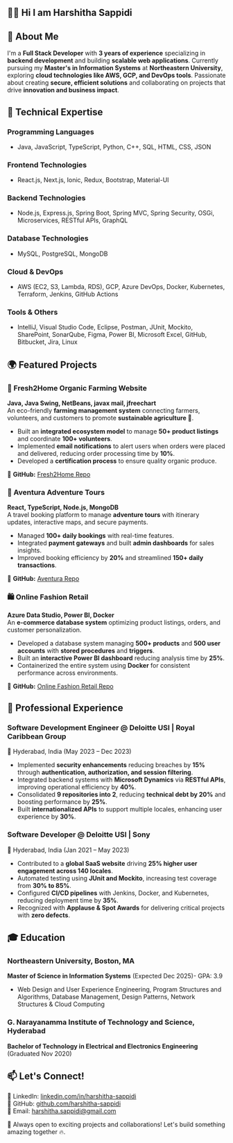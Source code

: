 ## 👩‍💻 Hi I am Harshitha Sappidi 

## 🌟 About Me  
I'm a **Full Stack Developer** with **3 years of experience** specializing in **backend development** and building **scalable web applications**. Currently pursuing my **Master's in Information Systems** at **Northeastern University**, exploring **cloud technologies like AWS, GCP, and DevOps tools**.  Passionate about creating **secure, efficient solutions** and collaborating on projects that drive **innovation and business impact**.  

## 🔑 Technical Expertise  

### Programming Languages  
- Java, JavaScript, TypeScript, Python, C++, SQL, HTML, CSS, JSON  

### Frontend Technologies  
- React.js, Next.js, Ionic, Redux, Bootstrap, Material-UI 

### Backend Technologies  
- Node.js, Express.js, Spring Boot, Spring MVC, Spring Security, OSGi, Microservices, RESTful APIs, GraphQL  

### Database Technologies  
- MySQL, PostgreSQL, MongoDB  

### Cloud & DevOps  
- AWS (EC2, S3, Lambda, RDS), GCP, Azure DevOps, Docker, Kubernetes, Terraform, Jenkins, GitHub Actions  

### Tools & Others  
- IntelliJ, Visual Studio Code, Eclipse, Postman, JUnit, Mockito, SharePoint, SonarQube, Figma, Power BI, Microsoft Excel, GitHub, Bitbucket, Jira, Linux  


## 🌍 Featured Projects  

### 🌾 Fresh2Home Organic Farming Website  
**Java, Java Swing, NetBeans, javax mail, jfreechart**  
An eco-friendly **farming management system** connecting farmers, volunteers, and customers to promote **sustainable agriculture 🌱**.  

- Built an **integrated ecosystem model** to manage **50+ product listings** and coordinate **100+ volunteers**.  
- Implemented **email notifications** to alert users when orders were placed and delivered, reducing order processing time by **10%**.  
- Developed a **certification process** to ensure quality organic produce.  

🔗 **GitHub:** [Fresh2Home Repo](https://github.com/Harshitha-Sappidi/Fresh2Home)  

### 🗻 Aventura Adventure Tours  
**React, TypeScript, Node.js, MongoDB**  
A travel booking platform to manage **adventure tours** with itinerary updates, interactive maps, and secure payments.  

- Managed **100+ daily bookings** with real-time features.  
- Integrated **payment gateways** and built **admin dashboards** for sales insights.  
- Improved booking efficiency by **20%** and streamlined **150+ daily transactions**.  

🔗 **GitHub:** [Aventura Repo](https://github.com/Harshitha-Sappidi/Aventura-final-project)  


### 🛍️ Online Fashion Retail  
**Azure Data Studio, Power BI, Docker**  
An **e-commerce database system** optimizing product listings, orders, and customer personalization.  

- Developed a database system managing **500+ products** and **500 user accounts** with **stored procedures** and **triggers**.  
- Built an **interactive Power BI dashboard** reducing analysis time by **25%**.  
- Containerized the entire system using **Docker** for consistent performance across environments.  

🔗 **GitHub:** [Online Fashion Retail Repo](https://github.com/Harshitha-Sappidi/OnlineFashionRetail)  

## 💼 Professional Experience  

### Software Development Engineer @ Deloitte USI | Royal Caribbean Group  
📍 Hyderabad, India (May 2023 – Dec 2023)  

- Implemented **security enhancements** reducing breaches by **15%** through **authentication, authorization, and session filtering**.  
- Integrated backend systems with **Microsoft Dynamics** via **RESTful APIs**, improving operational efficiency by **40%**.  
- Consolidated **9 repositories into 2**, reducing **technical debt by 20%** and boosting performance by **25%**.  
- Built **internationalized APIs** to support multiple locales, enhancing user experience by **30%**.  


### Software Developer @ Deloitte USI | Sony  
📍 Hyderabad, India (Jan 2021 – May 2023)  

- Contributed to a **global SaaS website** driving **25% higher user engagement across 140 locales**.  
- Automated testing using **JUnit and Mockito**, increasing test coverage from **30% to 85%**.  
- Configured **CI/CD pipelines** with Jenkins, Docker, and Kubernetes, reducing deployment time by **35%**.  
- Recognized with **Applause & Spot Awards** for delivering critical projects with **zero defects**.  


## 🎓 Education  

### Northeastern University, Boston, MA  
**Master of Science in Information Systems** (Expected Dec 2025)- GPA: 3.9  
- Web Design and User Experience Engineering, Program Structures and Algorithms, Database Management, Design Patterns, Network Structures & Cloud Computing  

### G. Narayanamma Institute of Technology and Science, Hyderabad  
**Bachelor of Technology in Electrical and Electronics Engineering** (Graduated Nov 2020)  


## 📫 Let's Connect!  

💼 LinkedIn: [linkedin.com/in/harshitha-sappidi](https://linkedin.com/in/harshitha-sappidi)  
🐙 GitHub: [github.com/harshitha-sappidi](https://github.com/harshitha-sappidi)  
📧 Email: [harshitha.sappidi@gmail.com](mailto:harshitha.sappidi@gmail.com)  

🚀 Always open to exciting projects and collaborations! Let's build something amazing together 🔥.  
